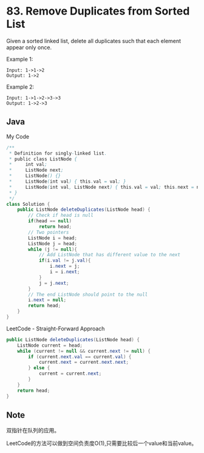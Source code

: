 # 83. Remove Duplicates from Sorted List

Given a sorted linked list, delete all duplicates such that each element appear only once.

Example 1:

```
Input: 1->1->2
Output: 1->2
```

Example 2:

```
Input: 1->1->2->3->3
Output: 1->2->3
```


## Java

My Code
``` java
/**
 * Definition for singly-linked list.
 * public class ListNode {
 *     int val;
 *     ListNode next;
 *     ListNode() {}
 *     ListNode(int val) { this.val = val; }
 *     ListNode(int val, ListNode next) { this.val = val; this.next = next; }
 * }
 */
class Solution {
    public ListNode deleteDuplicates(ListNode head) {
        // Check if head is null
        if(head == null)
            return head;
        // Two pointers
        ListNode i = head;
        ListNode j = head;
        while (j != null){
            // Add ListNode that has different value to the next
            if(i.val != j.val){
                i.next = j;
                i = i.next;
            }
            j = j.next;
        }
        // The end ListNode should point to the null
        i.next = null;
        return head;
    }
}
```

LeetCode - Straight-Forward Approach

```java
public ListNode deleteDuplicates(ListNode head) {
    ListNode current = head;
    while (current != null && current.next != null) {
        if (current.next.val == current.val) {
            current.next = current.next.next;
        } else {
            current = current.next;
        }
    }
    return head;
}
```

## Note

双指针在队列的应用。

LeetCode的方法可以做到空间负责度O(1),只需要比较后一个value和当前value。
